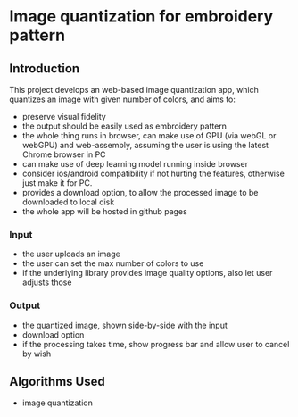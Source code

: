 # Image quantization for embroidery pattern

## Introduction
This project develops an web-based image quantization app, which quantizes an image with given number of colors, and aims to:
- preserve visual fidelity
- the output should be easily used as embroidery pattern
- the whole thing runs in browser, can make use of GPU (via webGL or webGPU) and web-assembly, assuming the user is using the latest Chrome browser in PC
- can make use of deep learning model running inside browser
- consider ios/android compatibility if not hurting the features, otherwise just make it for PC.
- provides a download option, to allow the processed image to be downloaded to local disk
- the whole app will be hosted in github pages

### Input
- the user uploads an image
- the user can set the max number of colors to use
- if the underlying library provides image quality options, also let user adjusts those

### Output
- the quantized image, shown side-by-side with the input
- download option
- if the processing takes time, show progress bar and allow user to cancel by wish

## Algorithms Used
- image quantization

